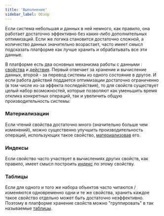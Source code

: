 ```yaml
---
title: 'Выполнение'
sidebar_label: Обзор
---
```


Если система небольшая и данных в ней немного, как правило, она работает достаточно эффективно без каких-либо дополнительных оптимизаций. Если же логика становится достаточно сложной, а количество данных значительно возрастает, часто имеет смысл подсказать платформе как лучше хранить и обрабатывать все эти данные.

В платформе есть два основных механизма работы с данными : [свойства](Properties.md) и [действия](Actions.md). Первый отвечает за хранение и вычисление данных, второй - за перевод системы из одного состояние в другое. И если работа действий поддается оптимизации достаточно ограниченно (в том числе из-за эффекта последействия), то для свойств существует целый набор возможностей, которые позволяют как уменьшить время отклика конкретных операций, так и увеличить общую производительность системы:

### Материализации

Если чтений свойства достаточно много (значительно больше чем изменений), можно существенно улучшить производительность операций, использующих такое свойство, [материализовав](Materializations.md) его.

### Индексы

Если свойство часто участвует в вычислениях других свойств, как правило, имеет смысл построить [индекс](Indexes.md) по этому свойству.

### Таблицы

Если для одного и того же набора объектов часто читаются / изменяются одновременно одни и те же свойства, хранить каждое такое свойство отдельно может быть достаточно неэффективно. Поэтому в платформе хранение свойств можно "группировать" в так называемые [таблицы](Tables.md).

 
